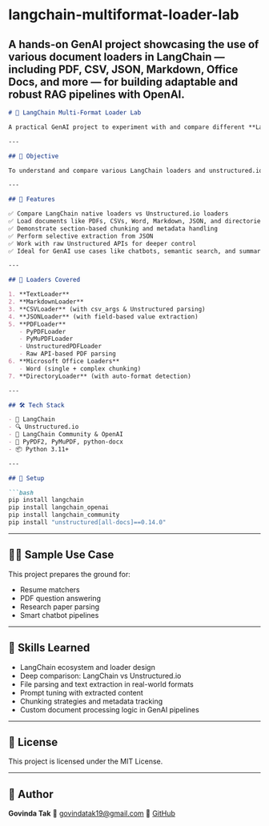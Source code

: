 # langchain-multiformat-loader-lab
A hands-on GenAI project showcasing the use of various document loaders in LangChain — including PDF, CSV, JSON, Markdown, Office Docs, and more — for building adaptable and robust RAG pipelines with OpenAI.
----
````markdown
# 🧠 LangChain Multi-Format Loader Lab

A practical GenAI project to experiment with and compare different **LangChain document loaders**. This project covers loaders for PDFs, CSVs, JSON, DOCX, Markdown, directories, and more. It's designed for developers building **RAG (Retrieval-Augmented Generation)** systems using unstructured data in different formats.

---

## 🎯 Objective

To understand and compare various LangChain loaders and unstructured.io methods for document processing, enabling advanced chunking, parsing, and RAG integration.

---

## 🚀 Features

✅ Compare LangChain native loaders vs Unstructured.io loaders  
✅ Load documents like PDFs, CSVs, Word, Markdown, JSON, and directories  
✅ Demonstrate section-based chunking and metadata handling  
✅ Perform selective extraction from JSON  
✅ Work with raw Unstructured APIs for deeper control  
✅ Ideal for GenAI use cases like chatbots, semantic search, and summarization

---

## 📁 Loaders Covered

1. **TextLoader**
2. **MarkdownLoader**
3. **CSVLoader** (with csv_args & Unstructured parsing)
4. **JSONLoader** (with field-based value extraction)
5. **PDFLoader**
   - PyPDFLoader
   - PyMuPDFLoader
   - UnstructuredPDFLoader
   - Raw API-based PDF parsing
6. **Microsoft Office Loaders**
   - Word (single + complex chunking)
7. **DirectoryLoader** (with auto-format detection)

---

## 🛠 Tech Stack

- 🧠 LangChain  
- 🔍 Unstructured.io  
- 🤖 LangChain Community & OpenAI  
- 📄 PyPDF2, PyMuPDF, python-docx  
- 📦 Python 3.11+

---

## 🧪 Setup

```bash
pip install langchain
pip install langchain_openai
pip install langchain_community
pip install "unstructured[all-docs]==0.14.0"
````

---

## 🧑‍💻 Sample Use Case

This project prepares the ground for:

* Resume matchers
* PDF question answering
* Research paper parsing
* Smart chatbot pipelines

---

## 🧠 Skills Learned

* LangChain ecosystem and loader design
* Deep comparison: LangChain vs Unstructured.io
* File parsing and text extraction in real-world formats
* Prompt tuning with extracted content
* Chunking strategies and metadata tracking
* Custom document processing logic in GenAI pipelines

---



## 📜 License

This project is licensed under the MIT License.

---

## 🤝 Author

**Govinda Tak**
📧 [govindatak19@gmail.com](mailto:govindatak19@gmail.com)
🔗 [GitHub](https://github.com/Govinda-Tak)


